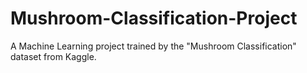 # Mushroom-Classification-Project
A Machine Learning project trained by the "Mushroom Classification" dataset from Kaggle.

